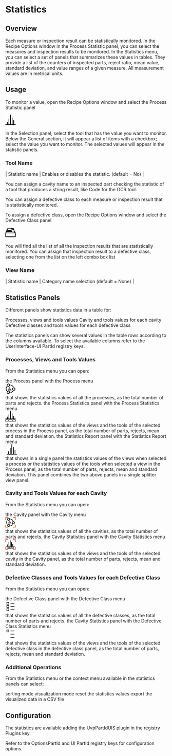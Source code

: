 Statistics
==========



Overview
--------


Each measure or inspection result can be statistically monitored. In the Recipe Options window in the Process Statistic panel, you can select the measures and inspection results to be monitored. In the Statistics menu, you can select a set of panels that summarizes these values in tables. They provide a list of the counters of inspected parts, reject ratio, mean value, standard deviation, and value ranges of a given measure. All measurement values are in metrical units.


Usage
-----


To monitor a value, open the Recipe Options window and select the Process Statistic panel 



![](../../img/x_Graphics/Plugins/UvpPartIdStatisticsSelector.png)



In the Selection panel, select the tool that has the value you want to monitor. Below the General section, it will appear a list of items with a checkbox; select the value you want to monitor. The selected values will appear in the statistic panels.


### Tool Name





| Statistic name | Enables or disables the statistic. (default = No) |


You can assign a cavity name to an inspected part checking the statistic of a tool that produces a string result, like Code for the OCR tool.


You can assign a defective class to each measure or inspection result that is statistically monitored.


To assign a defective class, open the Recipe Options window and select the Defective Class panel



![](../../img/x_Graphics/Plugins/UvpPartIdCategory.png)



You will find all the list of all the inspection results that are statistically monitored. You can assign that inspection result to a defective class, selecting one from the list on the left combo box list 


### View Name





| Statistic name | Category name selection (default = None) |


Statistics Panels
-----------------


Different panels show statistics data in a table for:


 Processes, views and tools values
 Cavity and tools values for each cavity
 Defective classes and tools values for each defective class


The statistics panels can show several values in the table rows according to the columns available. To select the available columns refer to the UserInterface-UI PartId registry keys.


### Processes, Views and Tools Values


From the Statistics menu you can open:


 the Process panel with the Process menu <br> ![](../../img/x_Graphics/Plugins/UvpPartIdProcStatBar.png) <br> that shows the statistics values of all the processes, as the total number of parts and rejects.
 the Process Statistics panel with the Process Statistics menu <br> ![](../../img/x_Graphics/Plugins/UvpPartIdStatisticStatBar.png) <br> that shows the statistics values of the views and the tools of the selected process in the Process panel, as the total number of parts, rejects, mean and standard deviation.
 the Statistics Report panel with the Statistics Report menu <br> ![](../../img/x_Graphics/Plugins/UvpPartIdStatisticsSelector.png) <br> that shows in a single panel the statistics values of the views when selected a process or the statistics values of the tools when selected a view in the Process panel, as the total number of parts, rejects, mean and standard deviation. This panel combines the two above panels in a single splitter view panel.


### Cavity and Tools Values for each Cavity


From the Statistics menu you can open:


 the Cavity panel with the Cavity menu <br> ![](../../img/x_Graphics/Plugins/UvpPartIdNamedProcessBar.png)<br> that shows the statistics values of all the cavities, as the total number of parts and rejects.
 the Cavity Statistics panel with the Cavity Statistics menu <br> ![](../../img/x_Graphics/Plugins/UvpPartIdNamedStatisticBar.png)<br> that shows the statistics values of the views and the tools of the selected cavity in the Cavity panel, as the total number of parts, rejects, mean and standard deviation.


### Defective Classes and Tools Values for each Defective Class


From the Statistics menu you can open:


 the Defective Class panel with the Defective Class menu <br> ![](../../img/x_Graphics/Plugins/UvpPartIdCategoryStatisticBar.png) <br> that shows the statistics values of all the defective classes, as the total number of parts and rejects.
 the Cavity Statistics panel with the Defective Class Statistics menu <br> ![](../../img/x_Graphics/Plugins/UvpPartIdNamedCategoryStatisticBar.png)<br> that shows the statistics values of the views and the tools of the selected defective class in the defective class panel, as the total number of parts, rejects, mean and standard deviation.


### Additional Operations


From the Statistics menu or the context menu available in the statistics panels can select:


 sorting mode
 visualization mode
 reset the statistics values
 export the visualized data in a CSV file


Configuration
-------------


The statistics are available adding the UvpPartIdUIS plugin in the registry Plugins key.


Refer to the OptionsPartId and UI PartId registry keys for configuration options.



